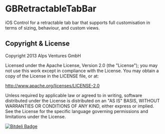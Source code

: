 GBRetractableTabBar
============

iOS Control for a retractable tab bar that supports full customisation in terms of sizing, behaviour, and custom views.


Copyright & License
------------

Copyright 2013 Alps Ventures GmbH

Licensed under the Apache License, Version 2.0 (the "License"); you may not use this work except in compliance with the License. You may obtain a copy of the License in the LICENSE file, or at:

http://www.apache.org/licenses/LICENSE-2.0

Unless required by applicable law or agreed to in writing, software distributed under the License is distributed on an "AS IS" BASIS, WITHOUT WARRANTIES OR CONDITIONS OF ANY KIND, either express or implied. See the License for the specific language governing permissions and limitations under the License.

[![Bitdeli Badge](https://d2weczhvl823v0.cloudfront.net/lmirosevic/gbretractabletabbar/trend.png)](https://bitdeli.com/free "Bitdeli Badge")
